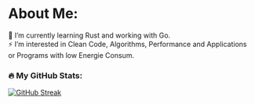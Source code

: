 # About Me:

🌱 I’m currently learning Rust and working with Go.<br>⚡ I’m interested in Clean Code, Algorithms, Performance and Applications or Programs with low Energie Consum.<br>

### :fire: My GitHub Stats:
[![GitHub Streak](http://github-readme-streak-stats.herokuapp.com?user=fedorchukandrii&theme=dark&background=000000)](https://git.io/streak-stats)
